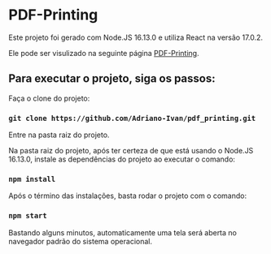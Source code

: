 # PDF-Printing

Este projeto foi gerado com Node.JS 16.13.0 e utiliza React na versão 17.0.2.

Ele pode ser visulizado na seguinte página [PDF-Printing](https://pdf-printing-kohl.vercel.app/).

## Para executar o projeto, siga os passos:

Faça o clone do projeto:

### `git clone https://github.com/Adriano-Ivan/pdf_printing.git`

Entre na pasta raiz do projeto.

Na pasta raiz do projeto, após ter certeza de que está usando o Node.JS 16.13.0, instale as dependências do projeto ao executar o comando:

### `npm install`

Após o término das instalações, basta rodar o projeto com o comando:

### `npm start`

Bastando alguns minutos, automaticamente uma tela será aberta no navegador padrão do sistema operacional.
